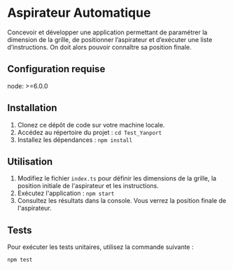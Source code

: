 # Aspirateur Automatique

Concevoir et développer une application permettant de paramétrer la dimension de la grille, de positionner l’aspirateur et d’exécuter une liste d’instructions. On doit alors pouvoir connaître sa position finale.

## Configuration requise

node: >=6.0.0

## Installation

1. Clonez ce dépôt de code sur votre machine locale.
2. Accédez au répertoire du projet : `cd Test_Yanport`
3. Installez les dépendances : `npm install`

## Utilisation

1. Modifiez le fichier `index.ts` pour définir les dimensions de la grille, la position initiale de l'aspirateur et les instructions.
2. Exécutez l'application : `npm start`
3. Consultez les résultats dans la console. Vous verrez la position finale de l'aspirateur.


##  Tests
Pour exécuter les tests unitaires, utilisez la commande suivante :

```sh
npm test
```
